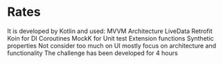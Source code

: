# Rates
It is developed by Kotlin and used:
MVVM Architecture
LiveData
Retrofit
Koin for DI
Coroutines
MockK for Unit test
Extension functions
Synthetic properties
Not consider too much on UI mostly focus on architecture and functionality
The challenge has been developed for 4 hours
